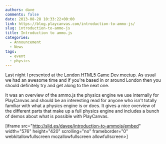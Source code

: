 ```yaml
---
authors: dave
comments: false
date: 2013-08-28 10:33:22+00:00
link: https://blog.playcanvas.com/introduction-to-ammo-js/
slug: introduction-to-ammo-js
title: Introduction to ammo.js
categories:
  - Announcement
  - News
tags:
  - event
  - physics
---
```


Last night I presented at the [London HTML5 Game Dev meetup](http://www.meetup.com/London-HTML5-Game-Developers/). As usual we had an awesome time and if you're based in or around London then you should definitely try and get along to the next one.

It was an overview of the ammo.js the physics engine we use internally for PlayCanvas and should be an interesting read for anyone who isn't totally familiar with what a physics engine is or does. It gives a nice overview of the different parts that make up a full physics engine and includes a bunch of demos about what is possible with PlayCanvas.

[iframe src="http://slid.es/davee/introduction-to-ammojs/embed" width="576" height="420" scrolling="no" frameborder="0" webkitallowfullscreen mozallowfullscreen allowfullscreen>]
